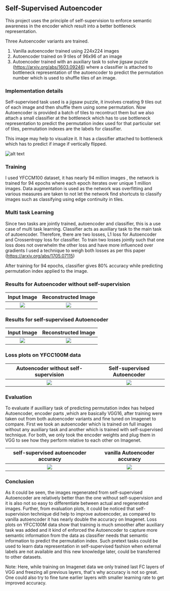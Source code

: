 ## Self-Supervised Autoencoder
This project uses the principle of self-supervision to enforce semantic awareness in the encoder which result into a better bottleneck representation. 

Three Autoencoder variants are trained.
1. Vanilla autoencoder trained using 224x224 images
2. Autoencoder trained on 9 tiles of 96x96 of an image
3. Autoencoder trained with an auxiliary task to solve jigsaw puzzle (https://arxiv.org/abs/1603.09246) where a classifier is attached to bottleneck representation of the autoencoder to predict the permutation number which is used to shuffle tiles of an image. 


### Implementation details
Self-supervised task used is a jigsaw puzzle, it involves creating 9 tiles out of each image and then shuffle them using some permutation. Now Autoencoder is provided a batch of tiles to recontruct them but we also attach a small classifier at the bottleneck which has to use bottleneck representation to predict the permutation index used for that particular set of tiles, permutation indexes are the labels for classifier. 

This image may help to visualize it. It has a classifier attached to bottleneck which has to predict if image if vertically flipped. 

![alt text](https://github.com/SharadGitHub/Self-Supervised-Autoencoder/blob/master/images/img.jpg)


### Training
I used YFCCM100 dataset, it has nearly 94 million images , the network is trained for 94 epochs where each epoch iterates over unique 1 million images. Data augmentation is used as the network was overfitting and various measures are taken to not let the network find shortcuts to classify images such as classifying using edge continuity in tiles. 

### Multi task Learning
Since two tasks are jointly trained, autoencoder and classifier, this is a use case of multi task learning. Classifier acts as auxiliary task to the main task of autoencoder. Therefore, there are two losses, L1 loss for Autoencoder and Crossentropy loss for classifier. To train two losses jointly such that one loss does not overwhelm the other loss and have more influenced over gradients I used a technique to weigh both losses as per this paper  (https://arxiv.org/abs/1705.07115) 

After training for 94 epochs, classifier gives 80% accuracy while predicting permutation index applied to the image.

### Results for Autoencoder without self-supervision 
Input Image                |  Reconstructed Image
:-------------------------:|:-------------------------:
![](https://github.com/SharadGitHub/Self-Supervised-Autoencoder/blob/master/AE%20with%20tiles/skeleton/res/saved_test_input/input_grid_rank_13_2233.png)  |  ![](https://github.com/SharadGitHub/Self-Supervised-Autoencoder/blob/master/AE%20with%20tiles/skeleton/res/saved_test_output/output_grid_rank_13_2233.png)

### Results for self-supervised Autoencoder
Input Image                |  Reconstructed Image
:-------------------------:|:-------------------------:
![](https://github.com/SharadGitHub/Self-Supervised-Autoencoder/blob/master/Jigsaw%20Task/skeleton/res/saved_test_input/input_grid_rank_4_3907.png)  |  ![](https://github.com/SharadGitHub/Self-Supervised-Autoencoder/blob/master/Jigsaw%20Task/skeleton/res/saved_test_output/output_grid_rank_4_3907.png)

### Loss plots on YFCC100M data
Autoencoder without self-supervision |  Self-supervised Autoencoder
:-------------------------:|:-------------------------:
![](https://github.com/SharadGitHub/Self-Supervised-Autoencoder/blob/master/AE%20with%20tiles/skeleton/res/plots/loss.png)  |  ![](https://github.com/SharadGitHub/Self-Supervised-Autoencoder/blob/master/Jigsaw%20Task/skeleton/res/plots/static_weigh/ae_loss.png)

### Evaluation
To evaluate if auxilliary task of predicting permutation index has helped Autoencoder, encoder parts ,which are basically VGG16, after training were taken out from both autoencoder variants and fine tuned on Imagenet to compare. First we took an autoencoder which is trained on full images without any auxiliary task and another which is trained with self-supervised technique. For both, we only took the encoder weights and plug them in VGG to see how they perform relative to each other on Imagenet. 

self-supervised autoencoder accuracy|  vanilla Autoencoder accuracy
:-------------------------:|:-------------------------:
![](https://github.com/SharadGitHub/Self-Supervised-Autoencoder/blob/master/Imagenet/skeleton/res/plots/static_weight/metric.png)  | ![](https://github.com/SharadGitHub/Self-Supervised-Autoencoder/blob/master/Imagenet/skeleton/res/plots/vanilla_ae/metric.png)

### Conclusion 
As it could be seen, the images regenerated from self-supervised Autoencoder are relatively better than the one without self-supervision and it is also not so easy to differentiate between actual and regenerated images. Further, from evaluation plots, it could be noticed that self-supervision technique did help to improve autoencoder, as compared to vanilla autoencoder it has nearly double the accuracy on Imagenet. Loss plots on YFCC100M data show that training is much smoother after auxiliary task was added and it kind of enforced the Autoencoder to capture more semantic information from the data as classifier needs that semantic information to predict the permutation index. 
Such pretext tasks could be used to learn data representation in self-supervised fashion when external labels are not available and this new knowledge later, could be transferred to other datasets.

Note: Here, while training on Imagenet data we only trained last FC layers of VGG and freezing all previous layers, that's why accuracy is not so great. One could also try to fine tune earlier layers with smaller learning rate to get improved accuracy. 
